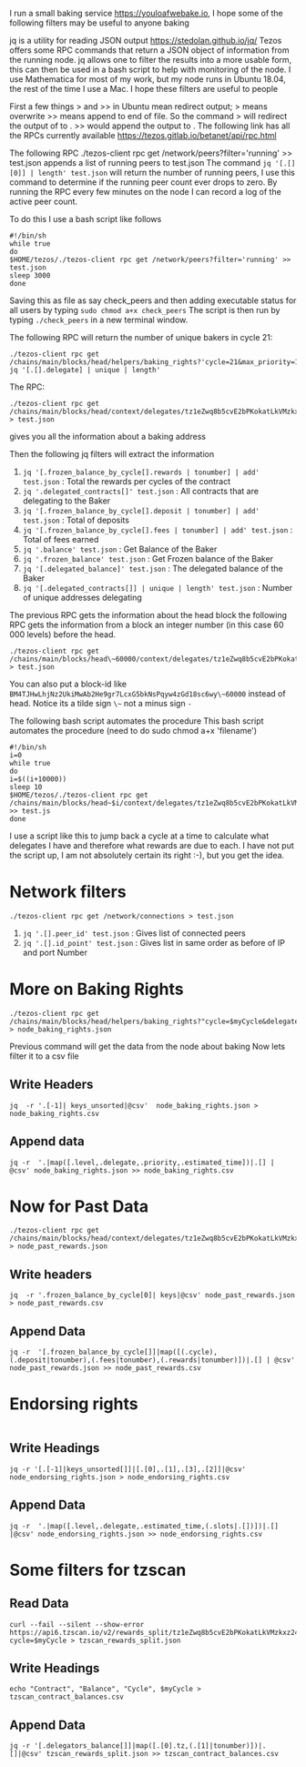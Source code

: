 I run a small baking service https://youloafwebake.io, I hope some of the following filters may be useful to anyone baking

jq is a utility for reading JSON output https://stedolan.github.io/jq/
Tezos offers some RPC commands that return a JSON object of information from the running node.
jq allows one to filter the results into a more usable form, this can then be used in a bash script to help with monitoring of the node.
I use Mathematica for most of my work, but my node runs in Ubuntu 18.04, the rest of the time I use a Mac.
I hope these filters are useful to people

First a few things > and >> in Ubuntu mean redirect output; > means overwrite >> means append to end of file.
So the command <do something> > <filename> will redirect the output of <do something> to <filename>. >> would append the output to <filename>.
The following link has all the RPCs currently available
https://tezos.gitlab.io/betanet/api/rpc.html

The following RPC ./tezos-client rpc get /network/peers?filter='running' >> test.json
appends a list of running peers to test.json
The command `jq '[.[][0]] | length' test.json` will return the number of running peers, I use this command to determine if the running peer count ever drops to zero.
By running the RPC every few minutes on the node I can record a log of the active peer count.

To do this I use a bash script like follows

```
#!/bin/sh
while true
do
$HOME/tezos/./tezos-client rpc get /network/peers?filter='running' >> test.json
sleep 3000
done
```
Saving this as file as say check_peers and then adding executable status for all users by typing 
`sudo chmod a+x check_peers`
The script is then run by typing 
`./check_peers`
in a new terminal window.


The following RPC will return the number of unique bakers in cycle 21:
```
./tezos-client rpc get /chains/main/blocks/head/helpers/baking_rights?'cycle=21&max_priority=1'| jq '[.[].delegate] | unique | length'
```

The RPC: 
```
./tezos-client rpc get /chains/main/blocks/head/context/delegates/tz1eZwq8b5cvE2bPKokatLkVMzkxz24z3Don > test.json
```
gives you all the information about a baking address

Then the following jq filters will extract the information
1. `jq '[.frozen_balance_by_cycle[].rewards | tonumber] | add' test.json` : Total the rewards per cycles of the contract
2. `jq '.delegated_contracts[]' test.json` : All contracts that are delegating to the Baker
3. `jq '[.frozen_balance_by_cycle[].deposit | tonumber] | add' test.json` : Total of deposits
4. `jq '[.frozen_balance_by_cycle[].fees | tonumber] | add' test.json` : Total of fees earned
5. `jq '.balance' test.json` : Get Balance of the Baker
6. `jq '.frozen_balance' test.json` : Get Frozen balance of the Baker
7. `jq '[.delegated_balance]' test.json` : The delegated balance of the Baker
8. `jq '[.delegated_contracts[]] | unique | length' test.json` : Number of unique addresses delegating

The previous RPC gets the information about the head block the following RPC gets the information from a block an integer number (in this case 60 000 levels) before the head.
```
./tezos-client rpc get /chains/main/blocks/head\~60000/context/delegates/tz1eZwq8b5cvE2bPKokatLkVMzkxz24z3Don > test.json
```
You can also put a block-id like `BM4TJHwLhjNz2UkiMwAb2He9gr7LcxG5bkNsPqyw4zGd18sc6wy\~60000` instead of head.
Notice its a tilde sign `\~` not a minus sign `-`

The following bash script automates the procedure
This bash script automates the procedure (need to do sudo chmod a+x 'filename')

```
#!/bin/sh 
i=0
while true
do
i=$((i+10000))
sleep 10
$HOME/tezos/./tezos-client rpc get /chains/main/blocks/head~$i/context/delegates/tz1eZwq8b5cvE2bPKokatLkVMzkxz24z3Don >> test.js
done
```

I use a script like this to jump back a cycle at a time to calculate what delegates I have and therefore what rewards are due to each.
I have not put the script up, I am not absolutely certain its right :-), but you get the idea.

# Network filters
`./tezos-client rpc get /network/connections > test.json`
1. `jq '.[].peer_id' test.json` : Gives list of connected peers
2. `jq '.[].id_point' test.json` : Gives list in same order as before of IP and port Number

# More on Baking Rights
```
./tezos-client rpc get /chains/main/blocks/head/helpers/baking_rights?"cycle=$myCycle&delegate=tz1eZwq8b5cvE2bPKokatLkVMzkxz24z3Don&max_priority=2" > node_baking_rights.json
```

Previous command will get the data from the node about baking
Now lets filter it to a csv file

## Write Headers
`jq  -r '.[-1]| keys_unsorted|@csv'  node_baking_rights.json > node_baking_rights.csv`

## Append data
```
jq -r  '.|map([.level,.delegate,.priority,.estimated_time])|.[] | @csv' node_baking_rights.json >> node_baking_rights.csv
```

# Now for Past Data
```
./tezos-client rpc get /chains/main/blocks/head/context/delegates/tz1eZwq8b5cvE2bPKokatLkVMzkxz24z3Don > node_past_rewards.json
```
## Write headers
```
jq  -r '.frozen_balance_by_cycle[0]| keys|@csv' node_past_rewards.json > node_past_rewards.csv
```
## Append Data
```
jq -r  '[.frozen_balance_by_cycle[]]|map([(.cycle),(.deposit|tonumber),(.fees|tonumber),(.rewards|tonumber)])|.[] | @csv' node_past_rewards.json >> node_past_rewards.csv 
```

# Endorsing rights
```./tezos-client rpc get /chains/main/blocks/head/helpers/endorsing_rights?"cycle=$myCycle&delegate=tz1eZwq8b5cvE2bPKokatLkVMzkxz24z3Don" > node_endorsing_rights.json
```

## Write Headings
```
jq -r '[.[-1]|keys_unsorted[]]|[.[0],.[1],.[3],.[2]]|@csv' node_endorsing_rights.json > node_endorsing_rights.csv
```

## Append Data
```
jq -r  '.|map([.level,.delegate,.estimated_time,(.slots|.[])])|.[] |@csv' node_endorsing_rights.json >> node_endorsing_rights.csv
```

# Some filters for tzscan

## Read Data
```
curl --fail --silent --show-error https://api6.tzscan.io/v2/rewards_split/tz1eZwq8b5cvE2bPKokatLkVMzkxz24z3Don?cycle=$myCycle > tzscan_rewards_split.json
```
## Write Headings
```
echo "Contract", "Balance", "Cycle", $myCycle > tzscan_contract_balances.csv
```
## Append Data
```
jq -r '[.delegators_balance[]]|map([.[0].tz,(.[1]|tonumber)])|.[]|@csv' tzscan_rewards_split.json >> tzscan_contract_balances.csv
```
